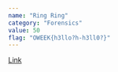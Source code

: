```yaml
---
name: "Ring Ring"
category: "Forensics"
value: 50
flag: "OWEEK{h3llo?h-h3ll0?}"
---
```


[Link](https://cgi.cse.unsw.edu.au/~secsoc/ctf/2020/o-week/phone.html)
